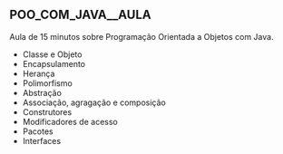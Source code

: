 ﻿## POO_COM_JAVA__AULA

 Aula de 15 minutos sobre Programação Orientada a Objetos com Java.

* Classe e Objeto
* Encapsulamento
* Herança
* Polimorfismo
* Abstração
* Associação, agragação e composição
* Construtores
* Modificadores de acesso
* Pacotes
* Interfaces
